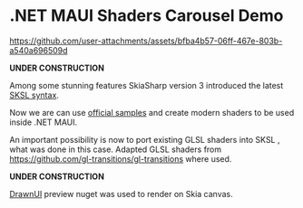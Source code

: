 # .NET MAUI Shaders Carousel Demo


https://github.com/user-attachments/assets/bfba4b57-06ff-467e-803b-a540a696509d


**UNDER CONSTRUCTION**

Among some stunning features SkiaSharp version 3 introduced the latest [SKSL syntax](https://skia.org/docs/user/sksl/).

Now we are can use [official samples](https://shaders.skia.org/) and create modern shaders to be used inside .NET MAUI.

An important possibility is now to port existing GLSL shaders into SKSL , what was done in this case. Adapted GLSL shaders from https://github.com/gl-transitions/gl-transitions where used.

**UNDER CONSTRUCTION**

[DrawnUI](https://github.com/taublast/DrawnUi.Maui) preview nuget was used to render on Skia canvas.
